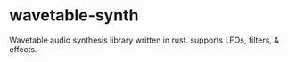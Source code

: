 # wavetable-synth

Wavetable audio synthesis library written in rust. supports LFOs, filters, & effects.
